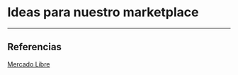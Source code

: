  # Ideas para nuestro marketplace 
 ---
 ## Referencias
 [MercadoLibre]:https://mercadolibre.com.ar
[Mercado Libre][MercadoLibre]